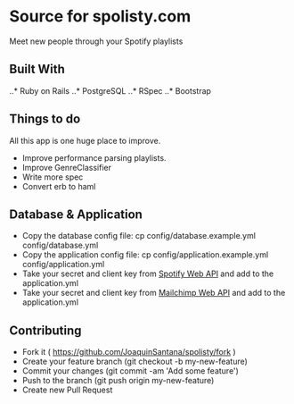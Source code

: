 # Source for spolisty.com


Meet new people through your Spotify playlists



## Built With

..* Ruby on Rails 
..* PostgreSQL
..* RSpec
..* Bootstrap



## Things to do

All this app is one huge place to improve. 

* Improve performance parsing playlists. 
* Improve GenreClassifier 
* Write more spec
* Convert erb to haml



## Database & Application

* Copy the database config file: cp config/database.example.yml config/database.yml
* Copy the application config file: cp config/application.example.yml config/application.yml
* Take your secret and client key from [Spotify Web API](https://developer.spotify.com/web-api/) and add to the application.yml
* Take your secret and client key from [Mailchimp Web API](https://apidocs.mailchimp.com/) and add to the application.yml



## Contributing

* Fork it ( https://github.com/JoaquinSantana/spolisty/fork )
* Create your feature branch (git checkout -b my-new-feature)
* Commit your changes (git commit -am 'Add some feature')
* Push to the branch (git push origin my-new-feature)
* Create new Pull Request
